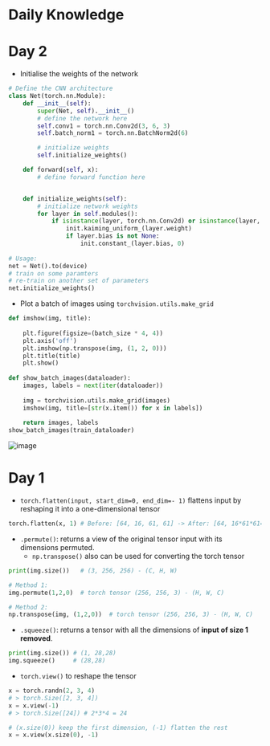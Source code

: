 # Daily Knowledge

# Day 2
- Initialise the weights of the network

```Python
# Define the CNN architecture
class Net(torch.nn.Module):
    def __init__(self):
        super(Net, self).__init__()
        # define the network here
        self.conv1 = torch.nn.Conv2d(3, 6, 3)
        self.batch_norm1 = torch.nn.BatchNorm2d(6)

        # initialize weights
        self.initialize_weights()

    def forward(self, x):
        # define forward function here


    def initialize_weights(self):
        # initialize network weights
        for layer in self.modules():
            if isinstance(layer, torch.nn.Conv2d) or isinstance(layer, torch.nn.Linear):
                init.kaiming_uniform_(layer.weight)
                if layer.bias is not None:
                    init.constant_(layer.bias, 0)
                    
# Usage:
net = Net().to(device)
# train on some paramters
# re-train on another set of parameters
net.initialize_weights()
```
- Plot a batch of images using `torchvision.utils.make_grid`
```Python
def imshow(img, title):
    
    plt.figure(figsize=(batch_size * 4, 4))
    plt.axis('off')
    plt.imshow(np.transpose(img, (1, 2, 0)))
    plt.title(title)
    plt.show()
    
def show_batch_images(dataloader):
    images, labels = next(iter(dataloader))
    
    img = torchvision.utils.make_grid(images)
    imshow(img, title=[str(x.item()) for x in labels])
    
    return images, labels
show_batch_images(train_dataloader)
```
![image](https://user-images.githubusercontent.com/64508435/224746587-115d1a79-5a4d-4af3-bf3a-4f2e8738d8d8.png)

# Day 1
- `torch.flatten(input, start_dim=0, end_dim=- 1)` flattens input by reshaping it into a one-dimensional tensor
```Python
torch.flatten(x, 1) # Before: [64, 16, 61, 61] -> After: [64, 16*61*61=59536]
```
- `.permute()`: returns a view of the original tensor input with its dimensions permuted.
  - `np.transpose()` also can be used for converting the torch tensor   
```Python
print(img.size())   # (3, 256, 256) - (C, H, W)

# Method 1: 
img.permute(1,2,0)  # torch tensor (256, 256, 3) - (H, W, C)

# Method 2: 
np.transpose(img, (1,2,0))  # torch tensor (256, 256, 3) - (H, W, C)
```
- `.squeeze()`: returns a tensor with all the dimensions of **input of size 1 removed**.
```Python
print(img.size()) # (1, 28,28)
img.squeeze()     # (28,28)
```
- `torch.view()` to reshape the tensor
```Python
x = torch.randn(2, 3, 4)
# > torch.Size([2, 3, 4])
x = x.view(-1)
# > torch.Size([24]) # 2*3*4 = 24

# (x.size(0)) keep the first dimension, (-1) flatten the rest
x = x.view(x.size(0), -1) 
```
